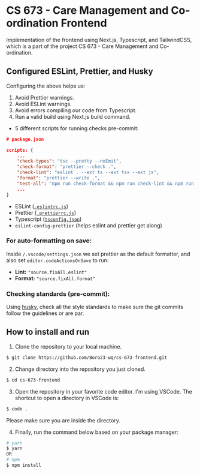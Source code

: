 # CS 673 - Care Management and Co-ordination Frontend

Implementation of the frontend using Next.js, Typescript, and TailwindCSS, which is a part of the project CS 673 - Care Management and Co-ordination.

## Configured ESLint, Prettier, and Husky

Configuring the above helps us:

1.  Avoid Prettier warnings.
2.  Avoid ESLint warnings.
3.  Avoid errors compiling our code from Typescript.
4.  Run a valid build using Next.js build command.

- 5 different scripts for running checks pre-commit:

```json
# package.json

scripts: {
	...
	"check-types": "tsc --pretty --noEmit",
	"check-format": "prettier --check .",
	"check-lint": "eslint . --ext ts --ext tsx --ext js",
	"format": "prettier --write .",
	"test-all": "npm run check-format && npm run check-lint && npm run check-types && npm run build"
	...
}
```

- ESLint ([`.eslintrc.js`](https://github.com/jarrodwatts/code-like-google/blob/main/.eslintrc.js))
- Prettier ([`.prettierrc.js`](https://github.com/jarrodwatts/code-like-google/blob/main/.prettierrc))
- Typescript ([`tsconfig.json`](https://github.com/jarrodwatts/code-like-google/blob/main/tsconfig.json))
- `eslint-config-prettier` (helps eslint and prettier get along)

### For auto-formatting on save:

Inside `/.vscode/settings.json` we set prettier as the default formatter, and also set `editor.codeActionsOnSave` to run:

- **Lint:** `"source.fixAll.eslint"`
- **Format:** `"source.fixAll.format"`

### Checking standards (pre-commit):

Using [husky](https://www.npmjs.com/package/husky), check all the style standards to make sure the git commits follow the guidelines or are par.

## How to install and run

1. Clone the repository to your local machine.

```bash
$ git clone https://github.com/Boro23-wq/cs-673-frontend.git
```

2. Change directory into the repository you just cloned.

```bash
$ cd cs-673-frontend
```

3. Open the repository in your favorite code editor. I'm using VSCode. The shortcut to open a directory in VSCode is:

```bash
$ code .
```

Please make sure you are inside the directory.

4. Finally, run the command below based on your package manager:

```bash
# yarn
$ yarn
OR
# npm
$ npm install
```
